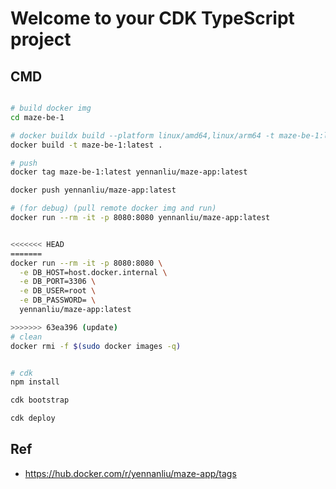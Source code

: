# Welcome to your CDK TypeScript project

## CMD

```bash

# build docker img
cd maze-be-1

# docker buildx build --platform linux/amd64,linux/arm64 -t maze-be-1:latest .
docker build -t maze-be-1:latest .

# push
docker tag maze-be-1:latest yennanliu/maze-app:latest

docker push yennanliu/maze-app:latest

# (for debug) (pull remote docker img and run)
docker run --rm -it -p 8080:8080 yennanliu/maze-app:latest


<<<<<<< HEAD
=======
docker run --rm -it -p 8080:8080 \
  -e DB_HOST=host.docker.internal \
  -e DB_PORT=3306 \
  -e DB_USER=root \
  -e DB_PASSWORD= \
  yennanliu/maze-app:latest

>>>>>>> 63ea396 (update)
# clean
docker rmi -f $(sudo docker images -q)


# cdk
npm install

cdk bootstrap

cdk deploy
```


## Ref

- https://hub.docker.com/r/yennanliu/maze-app/tags
